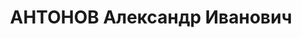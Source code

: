 ---
title: АНТОНОВ Александр Иванович
description: зам.нач. Технологического бюро Т-2 на з-де №183
---